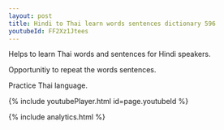 ```yaml
---
layout: post
title: Hindi to Thai learn words sentences dictionary 596 
youtubeId: FF2Xz1Jtees
---
```

 
 
Helps to learn Thai words and sentences for Hindi speakers.

Opportunitiy to repeat the words sentences. 

Practice Thai language. 
 
{% include youtubePlayer.html id=page.youtubeId %}
 
 
{% include analytics.html %}
